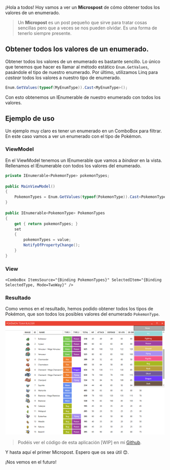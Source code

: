 ¡Hola a todos! Hoy vamos a ver un **Microspost** de cómo obtener todos los valores de un enumerado.

> Un **Micropost** es un post pequeño que sirve para tratar cosas sencillas pero que a veces se nos pueden olvidar. Es una forma de tenerlo siempre presente.

## Obtener todos los valores de un enumerado.

Obtener todos los valores de un enumerado es bastante sencillo. Lo único que tenemos que hacer es llamar al método estático `Enum.GetValues`, pasándole el tipo de nuestro enumerado. Por último, utilizamos Linq para *castear* todos los valores a nuestro tipo de enumerado.

```csharp
Enum.GetValues(typeof(MyEnumType)).Cast<MyEnumType>();
```

Con esto obtenemos un IEnumerable de nuestro enumerado con todos los valores.

## Ejemplo de uso

Un ejemplo muy claro es tener un enumerado en un ComboBox para filtrar. En este caso vamos a ver un enumerado con el tipo de Pokémon.

### ViewModel

En el ViewModel tenemos un IEnumerable<PokemonType> que vamos a *bindear* en la vista. Rellenamos el IEnumerable con todos los valores del enumerado.

```csharp
private IEnumerable<PokemonType> pokemonTypes;

public MainViewModel()
{
    PokemonTypes = Enum.GetValues(typeof(PokemonType)).Cast<PokemonType>();   
}

public IEnumerable<PokemonType> PokemonTypes
{
    get { return pokemonTypes; }
    set
    {
        pokemonTypes = value;
        NotifyOfPropertyChange();
    }
}
```

### View

```xaml
<ComboBox ItemsSource="{Binding PokemonTypes}" SelectedItem="{Binding SelectedType, Mode=TwoWay}" />
```

### Resultado

Como vemos en el resultado, hemos podido obtener todos los tipos de Pokémon, que son todos los posibles valores del enumerado `PokemonType`.

![Resultado](images/result.jpg)

> Podéis ver el código de esta aplicación [WIP] en mi [Github](https://github.com/maktub82/pokemon-team-builder).

Y hasta aquí el primer Micropost. Espero que os sea útil 😊.

¡Nos vemos en el futuro!